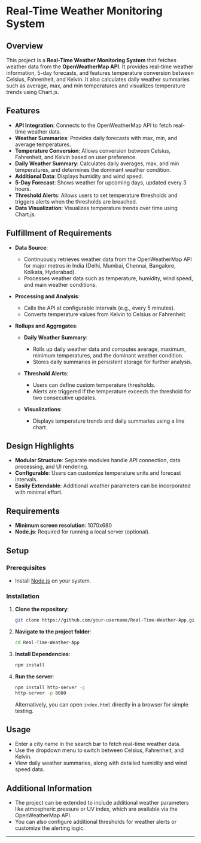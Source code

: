 # Real-Time Weather Monitoring System

## Overview

This project is a **Real-Time Weather Monitoring System** that fetches weather data from the **OpenWeatherMap API**. It provides real-time weather information, 5-day forecasts, and features temperature conversion between Celsius, Fahrenheit, and Kelvin. It also calculates daily weather summaries such as average, max, and min temperatures and visualizes temperature trends using Chart.js.

## Features

- **API Integration**: Connects to the OpenWeatherMap API to fetch real-time weather data.
- **Weather Summaries**: Provides daily forecasts with max, min, and average temperatures.
- **Temperature Conversion**: Allows conversion between Celsius, Fahrenheit, and Kelvin based on user preference.
- **Daily Weather Summary**: Calculates daily averages, max, and min temperatures, and determines the dominant weather condition.
- **Additional Data**: Displays humidity and wind speed.
- **5-Day Forecast**: Shows weather for upcoming days, updated every 3 hours.
- **Threshold Alerts**: Allows users to set temperature thresholds and triggers alerts when the thresholds are breached.
- **Data Visualization**: Visualizes temperature trends over time using Chart.js.

## Fulfillment of Requirements

- **Data Source**:
  - Continuously retrieves weather data from the OpenWeatherMap API for major metros in India (Delhi, Mumbai, Chennai, Bangalore, Kolkata, Hyderabad).
  - Processes weather data such as temperature, humidity, wind speed, and main weather conditions.
  
- **Processing and Analysis**:
  - Calls the API at configurable intervals (e.g., every 5 minutes).
  - Converts temperature values from Kelvin to Celsius or Fahrenheit.

- **Rollups and Aggregates**:
  - **Daily Weather Summary**:
    - Rolls up daily weather data and computes average, maximum, minimum temperatures, and the dominant weather condition.
    - Stores daily summaries in persistent storage for further analysis.
  
  - **Threshold Alerts**:
    - Users can define custom temperature thresholds.
    - Alerts are triggered if the temperature exceeds the threshold for two consecutive updates.
  
  - **Visualizations**:
    - Displays temperature trends and daily summaries using a line chart.

## Design Highlights

- **Modular Structure**: Separate modules handle API connection, data processing, and UI rendering.
- **Configurable**: Users can customize temperature units and forecast intervals.
- **Easily Extendable**: Additional weather parameters can be incorporated with minimal effort.

## Requirements

- **Minimum screen resolution**: 1070x680
- **Node.js**: Required for running a local server (optional).

## Setup

### Prerequisites

- Install [Node.js](https://nodejs.org/en/) on your system.

### Installation

1. **Clone the repository**:
   ```bash
   git clone https://github.com/your-username/Real-Time-Weather-App.git
   ```

2. **Navigate to the project folder**:
   ```bash
   cd Real-Time-Weather-App
   ```

3. **Install Dependencies**:
   ```bash
   npm install
   ```

4. **Run the server**:
   ```bash
   npm install http-server -g
   http-server -p 8080
   ```

   Alternatively, you can open `index.html` directly in a browser for simple testing.

## Usage

- Enter a city name in the search bar to fetch real-time weather data.
- Use the dropdown menu to switch between Celsius, Fahrenheit, and Kelvin.
- View daily weather summaries, along with detailed humidity and wind speed data.

## Additional Information

- The project can be extended to include additional weather parameters like atmospheric pressure or UV index, which are available via the OpenWeatherMap API.
- You can also configure additional thresholds for weather alerts or customize the alerting logic.

---



